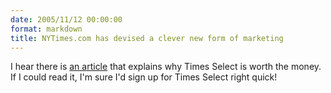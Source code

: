 ```yaml
---
date: 2005/11/12 00:00:00
format: markdown
title: NYTimes.com has devised a clever new form of marketing
---
```

I hear there is <a href="http://select.nytimes.com/gst/abstract.html?res=F40C12FC3B5B0C778EDDA90994DD404482">an article</a> that explains why Times Select is worth the money. If I could read it, I'm sure I'd sign up for Times Select right quick!

